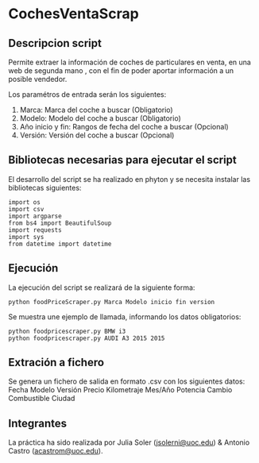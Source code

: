 # CochesVentaScrap

## Descripcion script

Permite extraer la información de coches de particulares en venta, en una web de segunda mano , con el fin de poder aportar información a un posible vendedor. 

Los paramétros de entrada serán los siguientes:

1. Marca: Marca del coche a buscar (Obligatorio)
2. Modelo: Modelo del coche a buscar (Obligatorio)
3. Año inicio y fin: Rangos de fecha del coche a buscar (Opcional)
4. Versión: Versión del coche a buscar (Opcional)

## Bibliotecas necesarias para ejecutar el script

El desarrollo del script se ha realizado en phyton y se necesita instalar las bibliotecas siguientes:

    import os
    import csv
    import argparse
    from bs4 import BeautifulSoup
    import requests
    import sys
    from datetime import datetime

## Ejecución

La ejecución del script se realizará de la siguiente forma:

    python foodPriceScraper.py Marca Modelo inicio fin version
    
Se muestra une ejemplo de llamada, informando los datos obligatorios:

    python foodpricescraper.py BMW i3
    python foodpricescraper.py AUDI A3 2015 2015
    
    
## Extración a fichero

Se genera un fichero de salida en formato .csv con los siguientes datos:
    Fecha
    Modelo
    Versión
    Precio
    Kilometraje
    Mes/Año
    Potencia
    Cambio
    Combustible
    Ciudad
   
## Integrantes   
   La práctica ha sido realizada por Julia Soler (jsolerni@uoc.edu)  & Antonio Castro (acastrom@uoc.edu).
   
